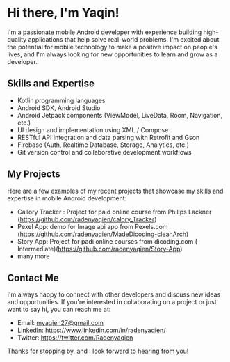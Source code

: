 # Hi there, I'm Yaqin!

I'm a passionate mobile Android developer with experience building high-quality applications that help solve real-world problems. I'm excited about the potential for mobile technology to make a positive impact on people's lives, and I'm always looking for new opportunities to learn and grow as a developer.

## Skills and Expertise

- Kotlin programming languages
- Android SDK, Android Studio
- Android Jetpack components (ViewModel, LiveData, Room, Navigation, etc.)
- UI design and implementation using XML / Compose
- RESTful API integration and data parsing with Retrofit and Gson
- Firebase (Auth, Realtime Database, Storage, Analytics, etc.)
- Git version control and collaborative development workflows

## My Projects

Here are a few examples of my recent projects that showcase my skills and expertise in mobile Android development:

- Callory Tracker : Project for paid online course from Philips Lackner (https://github.com/radenyaqien/calory_Tracker)
- Pexel App: demo for Image api app from Pexels.com (https://github.com/radenyaqien/MadeDicoding-cleanArch)
- Story App: Project for padi online courses from dicoding.com ( Intermediate)(https://github.com/radenyaqien/Story-App)
- many more
## Contact Me

I'm always happy to connect with other developers and discuss new ideas and opportunities. If you're interested in collaborating on a project or just want to say hi, you can reach me at:

- Email: myaqien27@gmail.com
- LinkedIn: https://www.linkedin.com/in/radenyaqien/
- Twitter: https://twitter.com/Radenyaqien

Thanks for stopping by, and I look forward to hearing from you!
